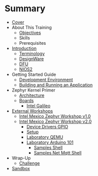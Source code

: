# Summary

* [Cover](README.md)
* About This Training
   * [Objectives](documentation/Objectives.md)
   * Skills
   * Prerequisites
* [Introduction](documentation/Introduction.md)
   * [Terminology](documentation/Terminology.md)
   * [DesignWare](documentation/DesignWare.md)
   * [DFU](documentation/Dfu.md)
   * [NIOS2](documentation/Nios2.md)
* Getting Started Guide
   * [Development Environment](documentation/DevelopmentEnvironment.md)
   * [Building and Running an Application](documentation/Applications.md)
* Zephyr Kernel Primer
   * [Architecture](documentation/Architecture.md)
   * [Boards](documentation/Boards.md)
       * [Intel Galileo](documentation/IntelGalileo.md)
* [External Workshops](documentation/Workshops.md)
   * [Intel Mexico Zephyr Workshop v1.0](documentation/IntelMexicoZephyrWorkshop.md)
   * [Intel Mexico Zephyr Workshop v2.0](documentation/IntelMexicoZephyrWorkshopv20.md)
       * [Device Drivers GPIO](documentation/Laboratoryv2Gpio.md)
       * [Setup](documentation/Workshopv2Setup.md)
       * [Laboratory QEMU](documentation/Laboratoryv2Qemu.md)
       * [Laboratory Arduino 101](documentation/Laboratoryv2Arduino101.md)
           * [Samples Shell](documentation/SamplesShell.md)
           * [Samples Net Mqtt Shell](documentation/SamplesNetMqttShell.md)
* Wrap-Up
   * [Challenge](documentation/Challenge.md)
* [Sandbox](documentation/Sandbox.md)

